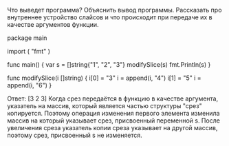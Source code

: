 Что выведет программа? Объяснить вывод программы. Рассказать про внутреннее устройство слайсов и что происходит при передаче их в качестве аргументов функции.

package main
 
import (
  "fmt"
)
 
func main() {
  var s = []string{"1", "2", "3"}
  modifySlice(s)
  fmt.Println(s)
}
 
func modifySlice(i []string) {
  i[0] = "3"
  i = append(i, "4")
  i[1] = "5"
  i = append(i, "6")
}

Ответ:
[3 2 3]
Когда срез передаётся в функцию в качестве аргумента, указатель на массив, который является частью структуры "срез" копируется. Поэтому операция изменения первого элемента
изменила массив на который указывает срез, присвоенный переменной s. После увеличения среза указатель копии среза указывает на другой массив, поэтому срез, присвоенный s 
не изменяется.
